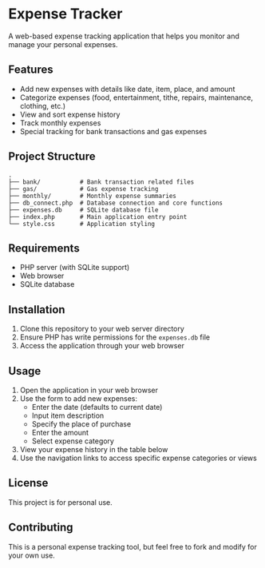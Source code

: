 # Expense Tracker

A web-based expense tracking application that helps you monitor and manage your personal expenses.

## Features

- Add new expenses with details like date, item, place, and amount
- Categorize expenses (food, entertainment, tithe, repairs, maintenance, clothing, etc.)
- View and sort expense history
- Track monthly expenses
- Special tracking for bank transactions and gas expenses

## Project Structure

```
.
├── bank/           # Bank transaction related files
├── gas/            # Gas expense tracking
├── monthly/        # Monthly expense summaries
├── db_connect.php  # Database connection and core functions
├── expenses.db     # SQLite database file
├── index.php       # Main application entry point
└── style.css       # Application styling
```

## Requirements

- PHP server (with SQLite support)
- Web browser
- SQLite database

## Installation

1. Clone this repository to your web server directory
2. Ensure PHP has write permissions for the `expenses.db` file
3. Access the application through your web browser

## Usage

1. Open the application in your web browser
2. Use the form to add new expenses:
   - Enter the date (defaults to current date)
   - Input item description
   - Specify the place of purchase
   - Enter the amount
   - Select expense category
3. View your expense history in the table below
4. Use the navigation links to access specific expense categories or views

## License

This project is for personal use.

## Contributing

This is a personal expense tracking tool, but feel free to fork and modify for your own use.
